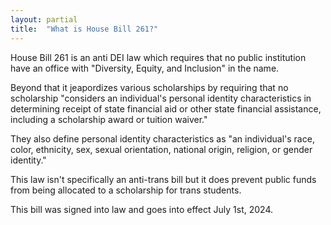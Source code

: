 ```yaml
---
layout: partial
title:  "What is House Bill 261?"
---
```


House Bill 261 is an anti DEI law which requires that no public institution have an office with "Diversity, Equity, and Inclusion" in the name.

Beyond that it jeapordizes various scholarships by requiring that no scholarship "considers an individual's personal identity characteristics in determining receipt of state financial aid or other state financial assistance, including a scholarship award or tuition waiver."

They also define personal identity characteristics as "an individual's race, color, ethnicity, sex, sexual orientation, national origin, religion, or gender identity."

This law isn't specifically an anti-trans bill but it does prevent public funds from being allocated to a scholarship for trans students.

This bill was signed into law and goes into effect July 1st, 2024.